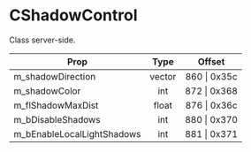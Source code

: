 # CShadowControl
Class server-side.

|Prop|Type|Offset|
|---|:-:|:-:|
|m_shadowDirection|vector|860 \| 0x35c|
|m_shadowColor|int|872 \| 0x368|
|m_flShadowMaxDist|float|876 \| 0x36c|
|m_bDisableShadows|int|880 \| 0x370|
|m_bEnableLocalLightShadows|int|881 \| 0x371|
